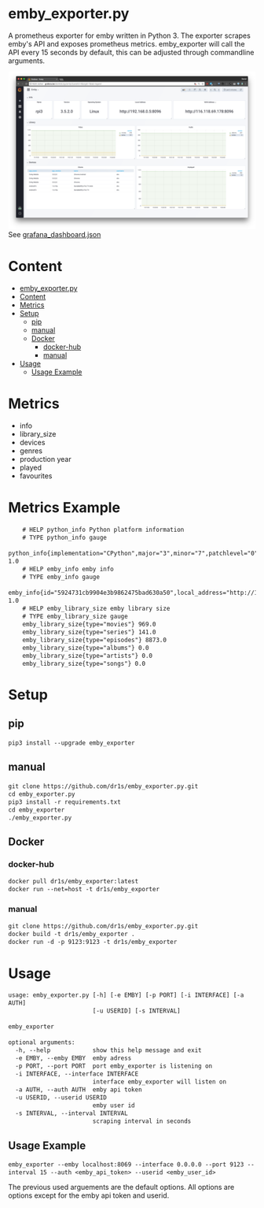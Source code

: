 # emby_exporter.py

A prometheus exporter for emby written in Python 3.
The exporter scrapes emby's API and exposes prometheus metrics.
emby_exporter will call the API every 15 seconds by default, this can be adjusted through commandline arguments.

![Grafana Dashboard](grafana_dashboard.png)
See [grafana_dashboard.json](grafana_dashboard.json)

# Content

- [emby_exporter.py](#embyexporterpy)
- [Content](#content)
- [Metrics](#metrics)
- [Setup](#setup)
	- [pip](#pip)
	- [manual](#manual)
	- [Docker](#docker)
		- [docker-hub](#docker-hub)
		- [manual](#manual)
- [Usage](#usage)
	- [Usage Example](#usage-example)


# Metrics

- info
- library_size
- devices
- genres
- production year
- played
- favourites

# Metrics Example

	    # HELP python_info Python platform information
	    # TYPE python_info gauge
	    python_info{implementation="CPython",major="3",minor="7",patchlevel="0",version="3.7.0"} 1.0
	    # HELP emby_info emby info
	    # TYPE emby_info gauge
	    emby_info{id="5924731cb9904e3b9862475bad630a50",local_address="http://192.168.0.5:8096",operating_system="Linux",server_name="rpi3",version="3.5.2.0",wan_address="http://146.128.69.118:8096"} 1.0
	    # HELP emby_library_size emby library size
	    # TYPE emby_library_size gauge
	    emby_library_size{type="movies"} 969.0
	    emby_library_size{type="series"} 141.0
	    emby_library_size{type="episodes"} 8873.0
	    emby_library_size{type="albums"} 0.0
	    emby_library_size{type="artists"} 0.0
	    emby_library_size{type="songs"} 0.0

# Setup

## pip
    pip3 install --upgrade emby_exporter

## manual
    git clone https://github.com/dr1s/emby_exporter.py.git
    cd emby_exporter.py
    pip3 install -r requirements.txt
    cd emby_exporter
    ./emby_exporter.py

## Docker

### docker-hub
    docker pull dr1s/emby_exporter:latest
    docker run --net=host -t dr1s/emby_exporter

### manual
    git clone https://github.com/dr1s/emby_exporter.py.git
    docker build -t dr1s/emby_exporter .
    docker run -d -p 9123:9123 -t dr1s/emby_exporter

# Usage
	usage: emby_exporter.py [-h] [-e EMBY] [-p PORT] [-i INTERFACE] [-a AUTH]
	                        [-u USERID] [-s INTERVAL]

	emby_exporter

	optional arguments:
	  -h, --help            show this help message and exit
	  -e EMBY, --emby EMBY  emby adress
	  -p PORT, --port PORT  port emby_exporter is listening on
	  -i INTERFACE, --interface INTERFACE
	                        interface emby_exporter will listen on
	  -a AUTH, --auth AUTH  emby api token
	  -u USERID, --userid USERID
	                        emby user id
	  -s INTERVAL, --interval INTERVAL
	                        scraping interval in seconds

## Usage Example

    emby_exporter --emby localhost:8069 --interface 0.0.0.0 --port 9123 --interval 15 --auth <emby_api_token> --userid <emby_user_id>

The previous used arguements are the default options. All options are options except for the emby api token and userid.

